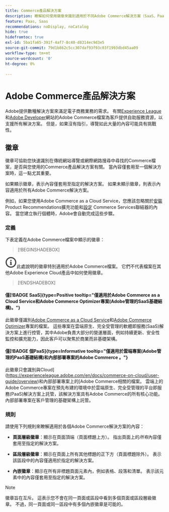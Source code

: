 ```yaml
---
title: Commerce產品解決方案
description: 瞭解如何使用徽章來識別適用於不同Adobe Commerce解決方案（SaaS、PaaS、內部部署）的檔案。
feature: Paas, Saas
recommendations: noDisplay, noCatalog
hide: true
hidefromtoc: true
exl-id: 5ba1fa65-391f-4af7-8c40-d8314ec9d3e5
source-git-commit: 79d1b862c5cc307daf93f93c03f1993dbd45aa09
workflow-type: tm+mt
source-wordcount: '0'
ht-degree: 0%

---
```


# Adobe Commerce產品解決方案

Adobe提供數種解決方案來滿足電子商務業務的需求。 有關[Experience League](https://experienceleague.adobe.com/en/docs/commerce)和[Adobe Developer](https://developer.adobe.com/commerce/docs/)網站的Adobe Commerce檔案為客戶提供自助服務資源，以支援所有解決方案。 但是，如果沒有指引，導覽如此大量的內容可能具有挑戰性。

## 徽章

徽章可協助您快速識別在傳統網站導覽或網際網路搜尋中尋找的Commerce檔案，是否與您使用的Commerce產品解決方案有關。 當內容僅套用至一個解決方案時，這一點尤其重要。

如果顯示徽章，表示內容僅套用至指定的解決方案。 如果未顯示徽章，則表示內容適用於所有Adobe Commerce解決方案。

例如，如果您使用Adobe Commerce as a Cloud Service，您應該忽略關於[安裝](../product-recommendations/install-configure.md#install-product-recommendations) Product Recommendations擴充功能和[設定](../product-recommendations/install-configure.md#configure-product-recommendations) Commerce Services聯結器的內容。 當您建立執行個體時，Adobe會自動完成這些步驟。

### 定義

下表定義在Adobe Commerce檔案中顯示的徽章：

>[!BEGINSHADEBOX]

![資訊](../cloud-service/assets/Smock_InfoOutline_18_N.svg)此處說明的徽章特別適用於Adobe Commerce檔案。 它們不代表檔案在其他Adobe Experience Cloud產品中如何使用徽章。

>[!ENDSHADEBOX]

#### 僅[!BADGE SaaS]{type=Positive tooltip="僅適用於Adobe Commerce as a Cloud Service和Adobe Commerce Optimizer專案(Adobe管理的SaaS基礎結構)。"}

此徽章僅識別[Adobe Commerce as a Cloud Service](../cloud-service/overview.md)和[Adobe Commerce Optimizer](../optimizer/overview.md)專案的檔案。 這些專案在雲端原生、完全受管理的軟體即服務(SaaS)解決方案上進行控管，其中Adobe負責大部分的營運層面，例如持續更新、安全性監控和擴充能力，因此客戶可以聚焦於商業而非基礎架構。

#### 僅[!BADGE 個PaaS]{type=Informative tooltip="僅適用於雲端專案(Adobe管理的PaaS基礎結構)和內部部署專案的Adobe Commerce 。"}

此徽章只會識別與Cloud](https://experienceleague.adobe.com/en/docs/commerce-on-cloud/user-guide/overview)和內部部署專案上的[Adobe Commerce相關的檔案。 雲端上的Adobe Commerce專案在預先布建的環境中於雲端原生、完全受管理的平台即服務(PaaS)解決方案上託管，該解決方案具有Adobe Commerce的所有核心功能。 內部部署專案在客戶管理的基礎架構上託管。

### 規則

請使用下列規則來瞭解適用於各個Adobe Commerce解決方案的內容：

- **頁面層級徽章**：顯示在頁面頂端（頁面標題上方）。 指出頁面上的&#x200B;_所有_&#x200B;內容僅套用至指定的解決方案。

- **區段層級徽章**：顯示在頁面上所有其他標題的正下方（頁面標題除外）。 表示該區段中的內容僅適用於指定的解決方案。

- **內嵌徽章**：顯示在所有非標題頁面元素內，例如表格、段落和清單。 表示該元素中的內容僅套用至指定的解決方案。

>[!NOTE]
>
>徽章旨在互斥。 這表示您不會在同一頁面或區段中看到多個頁面或區段層級徽章。 不過，同一頁面或同一區段中有多個內嵌徽章是可能的。
